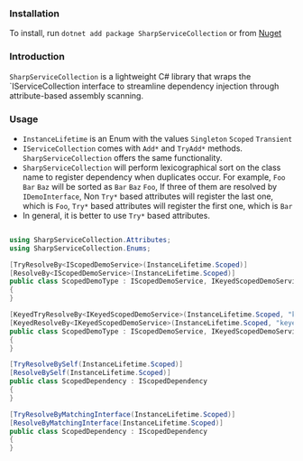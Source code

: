 ### Installation

To install, run `dotnet add package SharpServiceCollection` or
from [Nuget](https://www.nuget.org/packages/SharpServiceCollection)

### Introduction

`SharpServiceCollection` is a lightweight C# library that wraps the `IServiceCollection interface to streamline
dependency injection through attribute-based assembly scanning.

### Usage

- `InstanceLifetime` is an Enum with the values `Singleton` `Scoped` `Transient`
- `IServiceCollection` comes with `Add*` and `TryAdd*` methods. `SharpServiceCollection` offers the same functionality.
- `SharpServiceCollection` will perform lexicographical sort on the class name to register dependency when duplicates
  occur. For example, `Foo` `Bar` `Baz` will be sorted as `Bar` `Baz` `Foo`, If three of them are resolved by
  `IDemoInterface`, Non `Try*` based attributes will register the last one, which is `Foo`, `Try*` based
  attributes will register the first one, which is `Bar`
- In general, it is better to use `Try*` based attributes.

```cs

using SharpServiceCollection.Attributes;
using SharpServiceCollection.Enums;

[TryResolveBy<IScopedDemoService>(InstanceLifetime.Scoped)]
[ResolveBy<IScopedDemoService>(InstanceLifetime.Scoped)]
public class ScopedDemoType : IScopedDemoService, IKeyedScopedDemoService
{
}

[KeyedTryResolveBy<IKeyedScopedDemoService>(InstanceLifetime.Scoped, "keyed")]
[KeyedResolveBy<IKeyedScopedDemoService>(InstanceLifetime.Scoped, "keyed")]
public class ScopedDemoType : IScopedDemoService, IKeyedScopedDemoService
{
}

[TryResolveBySelf(InstanceLifetime.Scoped)]
[ResolveBySelf(InstanceLifetime.Scoped)]
public class ScopedDependency : IScopedDependency
{
}

[TryResolveByMatchingInterface(InstanceLifetime.Scoped)]
[ResolveByMatchingInterface(InstanceLifetime.Scoped)]
public class ScopedDependency : IScopedDependency
{
}
```